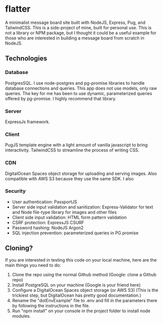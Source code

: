 # flatter

A minimalist message board site built with NodeJS, Express, Pug, and TailwindCSS. This is a side-project of mine, built for personal use. This is not a library or NPM package, but I thought it could be a useful example for those who are interested in building a message board from scratch in NodeJS.

## Technologies

### Database
PostgresSQL. I use node-postgres and pg-promise libraries to handle database connections and queries. This app does not use models, only raw queries. The key for me has been to use dynamic, parameterized queries offered by pg-promise. I highly recommend that library.

### Server
ExpressJs framework.

### Client 
PugJS template engine with a light amount of vanilla javascript to bring interactivity. TailwindCSS to streamline the process of writing CSS. 

### CDN 
DigitalOcean Spaces object storage for uploading and serving images. Also compatible with AWS S3 because they use the same SDK. I also 

### Security
- User authentication: PassportJS
- Server side input validation and sanitization: Express-Validator for text and Node file-type library for images and other files 
- Client side input validation: HTML form pattern validation 
- CSRF protection: ExpressJS CSURF
- Password hashing: NodeJS Argon2
- SQL injection prevention: parameterized queries in PG promise

## Cloning? 

If you are interested in testing this code on your local machine, here are the main things you need to do: 
1) Clone the repo using the normal Github method (Google: clone a Github repo)
2) Install PostgreSQL on your machine (Google is your friend here)
3) Configure a DigitalOcean Spaces object storage (or AWS S3) (This is the trickiest step, but DigitalOcean has pretty good documentation.)
4) Rename the "dotEnvExample" file to .env and fill in the parameters there by following the instructions in the file.
5) Run "npm install" on your console in the project folder to install node modules.


